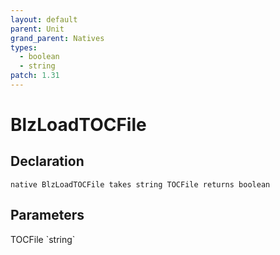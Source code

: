 ```yaml
---
layout: default
parent: Unit
grand_parent: Natives
types:
  - boolean
  - string
patch: 1.31
---
```


# BlzLoadTOCFile

## Declaration

```
native BlzLoadTOCFile takes string TOCFile returns boolean
```

## Parameters
<dl>
  <dt>TOCFile `string`</dt>
  <dd></dd>
</dl>